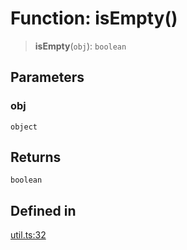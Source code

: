 # Function: isEmpty()

> **isEmpty**(`obj`): `boolean`

## Parameters

### obj

`object`

## Returns

`boolean`

## Defined in

[util.ts:32](https://github.com/m1m0zzz/tremolo-ui/blob/fdce4edd99400093675f850873baf6353f59c74b/packages/functions/src/util.ts#L32)
